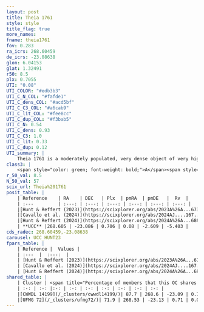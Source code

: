 ```yaml
---
layout: post
title: Theia 1761
style: style
title_flag: true
more_names: 
fname: theia1761
fov: 0.283
ra_icrs: 268.60459
de_icrs: -23.08638
glon: 6.04153
glat: 1.32491
r50: 8.5
plx: 0.7055
UTI: "0.08"
UTI_COLOR: "#edb3b3"
UTI_C_N_COL: "#fafde1"
UTI_C_dens_COL: "#acd5bf"
UTI_C_C3_COL: "#a6cab9"
UTI_C_lit_COL: "#fee8cc"
UTI_C_dup_COL: "#f3bab5"
UTI_C_N: 0.54
UTI_C_dens: 0.93
UTI_C_C3: 1.0
UTI_C_lit: 0.33
UTI_C_dup: 0.12
UTI_summary: |
    Theia 1761 is a moderately populated, very dense object of very high C3 quality. It was recently reported in the literature.<br><br><span style="color: #99180f; font-weight: bold;">Warning: </span>This is likely a duplicate object, which shares a large percentage of members with at least one previously reported entry.
class3: |
    <span style="color: green; font-weight: bold;">A</span><span style="color: green; font-weight: bold;">A</span>
r_50_val: 8.5
N_50_val: 57
scix_url: Theia%201761
posit_table: |
    | Reference    | RA    | DEC   | Plx  | pmRA  | pmDE   |  Rv  |
    | :---         | :---: | :---: | :---: | :---: | :---: | :---: |
    |[Hunt & Reffert (2023)](https://scixplorer.org/abs/2023A%26A...673A.114H) | 268.602 | -23.109 | 0.702 | 0.089 | -2.591 | -7.219 |
    |[Cavallo et al. (2024)](https://scixplorer.org/abs/2024AJ....167...12C) | 268.594 | -23.06 | 0.707 | -- | -- | -- |
    |[Hunt & Reffert (2024)](https://scixplorer.org/abs/2024A%26A...686A..42H) | 268.602 | -23.109 | 0.702 | 0.089 | -2.591 | -7.219 |
    | **UCC** |268.605 | -23.086 | 0.706 | 0.08 | -2.609 | -5.403 | 
cds_radec: 268.60459,-23.08638
carousel: UCC_HUNT23
fpars_table: |
    | Reference |  Values |
    | :---  |  :---:  |
    | [Hunt & Reffert (2023)](https://scixplorer.org/abs/2023A%26A...673A.114H) | `AV50=2.543, diffAV50=2.239, MOD50=10.623, logAge50=7.637` |
    | [Cavallo et al. (2024)](https://scixplorer.org/abs/2024AJ....167...12C) | `AV50=3.05, dMod50=10.17, logAge50=7.13, [Fe/H]50=-0.82` |
    | [Hunt & Reffert (2024)](https://scixplorer.org/abs/2024A%26A...686A..42H) | `MassJ=975.595` |
shared_table: |
    | Cluster | <span title="Percentage of members that this OC shares with the ones listed">%</span>   | RA   | DEC   | Plx   | pmRA  | pmDE  | Rv | UTI |
    | :-: | :-: |:-: | :-: | :-: | :-: | :-: | :-: | :-: |
    |[CWWDL 14199](/_clusters/cwwdl14199/)| 87.7 | 268.6 | -23.09 | 0.71 | 0.08 | -2.61 | 0.14 |0.14 |
    |[UFMG 72](/_clusters/ufmg72/)| 71.9 | 268.53 | -23.13 | 0.71 | 0.08 | -2.61 | -10.55 |0.48 |
---
```

